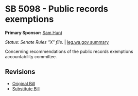 # SB 5098 - Public records exemptions
**Primary Sponsor:** [Sam Hunt](/person/leg/sam.hunt.md)

*Status: Senate Rules "X" file.* | [leg.wa.gov summary](https://app.leg.wa.gov/billsummary?BillNumber=5098&Year=2021)

Concerning recommendations of the public records exemptions accountability committee.

## Revisions
* [Original Bill](1/)
* [Substitute Bill](S/)